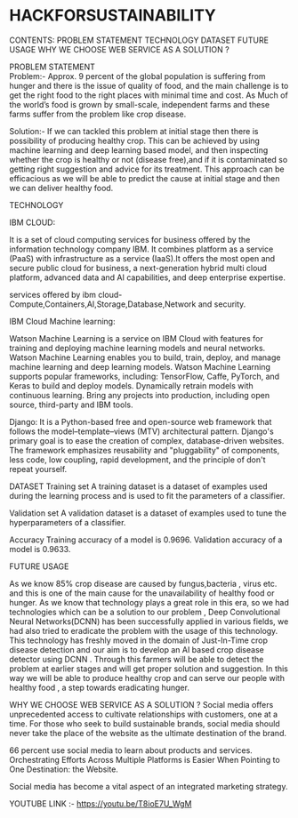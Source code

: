 # HACKFORSUSTAINABILITY

CONTENTS:
   PROBLEM STATEMENT
   TECHNOLOGY
   DATASET
   FUTURE USAGE
   WHY WE CHOOSE WEB SERVICE AS A SOLUTION ?
   
PROBLEM STATEMENT   
Problem:- 
Approx. 9 percent of the global population is suffering from hunger and there is the issue of quality of food, and the main challenge is to get the right food to the right places with minimal time and cost. 
As Much of the world’s food is grown by small-scale, independent farms and these farms suffer from the problem like crop disease. 

Solution:- 
If we can tackled this problem at initial stage then there is possibility of producing healthy crop. 
This can be achieved by using machine learning and deep learning based model, and then inspecting whether the crop is healthy or not (disease free),and if it is contaminated so getting right suggestion and advice for its treatment. 
This approach can be efficacious as we will be able to predict the cause at initial stage and then we can deliver healthy food.

TECHNOLOGY

IBM CLOUD:

It  is a set of cloud computing services for business offered by the information technology company IBM. It combines platform as a service (PaaS) with infrastructure as a service (IaaS).It offers the most open and secure public cloud for business, a next-generation hybrid multi cloud platform, advanced data and AI capabilities, and deep enterprise expertise.

services offered by ibm cloud-
Compute,Containers,AI,Storage,Database,Network and security.


IBM Cloud Machine learning:

Watson Machine Learning is a service on IBM Cloud with features for training and deploying machine learning models and neural networks. 
Watson Machine Learning enables you to build, train, deploy, and manage machine learning and deep learning models.
Watson Machine Learning supports popular frameworks, including: TensorFlow, Caffe, PyTorch, and Keras to build and deploy models.
Dynamically retrain models with continuous learning.
Bring any projects into production, including open source, third-party and IBM tools.


Django:
It is a Python-based free and open-source web framework that follows the model–template–views (MTV) architectural pattern.
Django's primary goal is to ease the creation of complex, database-driven websites.
The framework emphasizes reusability and "pluggability" of components, less code, low coupling, rapid development, and the principle of don't repeat yourself.

DATASET
Training set
A training dataset is a dataset of examples used during the learning process and is used to fit the parameters of a classifier.

Validation set 
A validation dataset is a dataset of examples used to tune the hyperparameters of a classifier.

Accuracy
Training accuracy of a model is 0.9696.
Validation accuracy of a model is 0.9633.

FUTURE USAGE

As we know 85% crop disease are caused by fungus,bacteria , virus etc. and this is one of the main cause for the unavailability of healthy food or hunger.
As we know that technology plays a great role in this era, so we had technologies which can be a solution to our problem , Deep Convolutional Neural Networks(DCNN) has been successfully applied in various fields, we had also tried to eradicate the problem with the usage of this technology. 
This technology has freshly moved in the domain of Just-In-Time crop disease detection and our aim is to develop an AI based crop disease detector using DCNN .
Through this farmers will be able to detect the problem at earlier stages and will get proper solution and suggestion.
In this way we will be able to produce healthy crop and can serve our people with healthy food , a step towards eradicating hunger.  

WHY WE CHOOSE WEB SERVICE AS A SOLUTION ?
Social media offers unprecedented access to cultivate relationships with customers, one at a time. For those who seek to build sustainable brands, social media should never take the place of the website as the ultimate destination of the brand.

66 percent use social media to learn about products and services.
Orchestrating Efforts Across Multiple Platforms is Easier When Pointing to One Destination: the Website.

Social media has become a vital aspect of an integrated marketing strategy.





YOUTUBE LINK :- https://youtu.be/T8ioE7U_WgM





   

